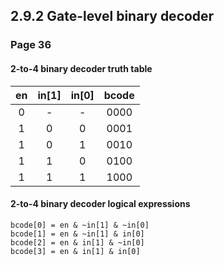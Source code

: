 2.9.2 Gate-level binary decoder
--------------------------------

### Page 36

#### 2-to-4 binary decoder truth table

| en | in[1] | in[0] | bcode |
|:--:|:-----:|:-----:|:-----:|
|  0 |   -   |   -   |  0000 |
|  1 |   0   |   0   |  0001 |
|  1 |   0   |   1   |  0010 |
|  1 |   1   |   0   |  0100 |
|  1 |   1   |   1   |  1000 |

#### 2-to-4 binary decoder logical expressions

```
bcode[0] = en & ~in[1] & ~in[0]
bcode[1] = en & ~in[1] & in[0]
bcode[2] = en & in[1] & ~in[0]
bcode[3] = en & in[1] & in[0]
```